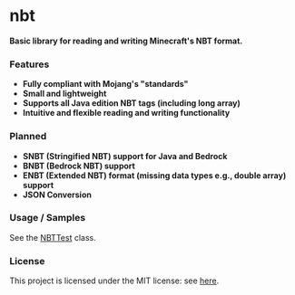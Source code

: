 # nbt

**Basic library for reading and writing Minecraft's NBT format.**

### Features

- **Fully compliant with Mojang's "standards"**
- **Small and lightweight**
- **Supports all Java edition NBT tags (including long array)**
- **Intuitive and flexible reading and writing functionality**

### Planned

- **SNBT (Stringified NBT) support for Java and Bedrock**
- **BNBT (Bedrock NBT) support**
- **ENBT (Extended NBT) format (missing data types e.g., double array) support**
- **JSON Conversion**

### Usage / Samples

See the [NBTTest](src/test/java/dev/dewy/nbt/test/NBTTest.java) class.

### License

This project is licensed under the MIT license: see [here](LICENSE.md).
